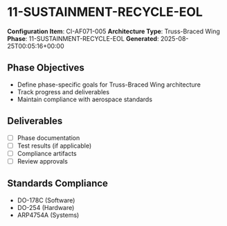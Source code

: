 # 11-SUSTAINMENT-RECYCLE-EOL

**Configuration Item**: CI-AF071-005
**Architecture Type**: Truss-Braced Wing
**Phase**: 11-SUSTAINMENT-RECYCLE-EOL
**Generated**: 2025-08-25T00:05:16+00:00

## Phase Objectives
- Define phase-specific goals for Truss-Braced Wing architecture
- Track progress and deliverables
- Maintain compliance with aerospace standards

## Deliverables
- [ ] Phase documentation
- [ ] Test results (if applicable)
- [ ] Compliance artifacts
- [ ] Review approvals

## Standards Compliance
- DO-178C (Software)
- DO-254 (Hardware)
- ARP4754A (Systems)
